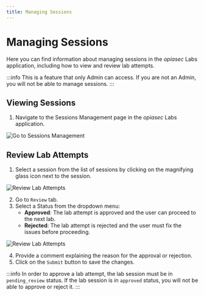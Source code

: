 ```yaml
---
title: Managing Sessions
---
```


# Managing Sessions

Here you can find information about managing sessions in the *opiasec* Labs application, including how to view and review lab attempts.

:::info
This is a feature that only Admin can access. If you are not an Admin, you will not be able to manage sessions.
:::

## Viewing Sessions
1. Navigate to the Sessions Management page in the *opiasec* Labs application.

![Go to Sessions Management](/img/labs/01-managing-sessions.png)

## Review Lab Attempts
1. Select a session from the list of sessions by clicking on the magnifying glass icon next to the session.

![Review Lab Attempts](/img/labs/02-managing-sessions.png)

2. Go to `Review` tab.
3. Select a Status from the dropdown menu:
   - **Approved**: The lab attempt is approved and the user can proceed to the next lab.
   - **Rejected**: The lab attempt is rejected and the user must fix the issues before proceeding.
   
![Review Lab Attempts](/img/labs/03-managing-sessions.png)

4. Provide a comment explaining the reason for the approval or rejection.
5. Click on the `Submit` button to save the changes.

:::info
In order to approve a lab attempt, the lab session must be in `pending_review` status. If the lab session is in `approved` status, you will not be able to approve or reject it.
:::

